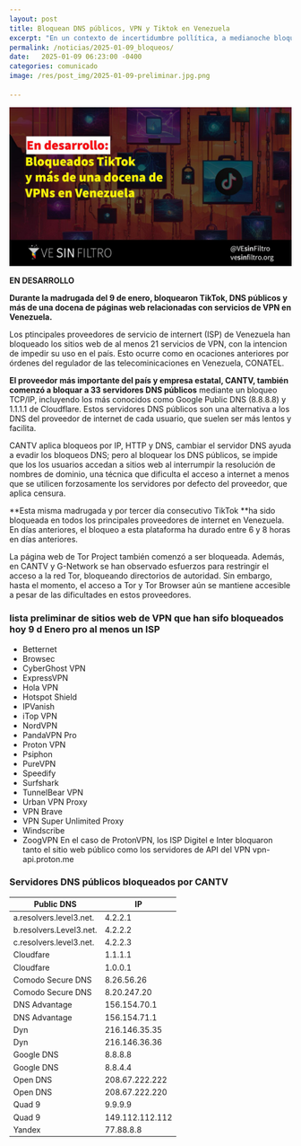 ```yaml
---
layout: post
title: Bloquean DNS públicos, VPN y Tiktok en Venezuela
excerpt: "En un contexto de incertidumbre pollítica, a medianoche bloquearon TikTok, DNS públicos y más de una docena de páginas web relacionadas con servicios de VPN en Venezuela. "
permalink: /noticias/2025-01-09_bloqueos/
date:   2025-01-09 06:23:00 -0400
categories: comunicado
image: /res/post_img/2025-01-09-preliminar.jpg.png

---
```

<p class="cover"><img class="" src="/res/post_img/2025-01-09-preliminar.jpg"></p>


**EN DESARROLLO**

**Durante la madrugada del 9 de enero, bloquearon TikTok, DNS públicos y más de una docena de páginas web relacionadas con servicios de VPN en Venezuela.**

Los ptincipales proveedores de servicio de internert (ISP) de Venezuela han bloqueado los sitios web de al menos 21 servicios de VPN, con la intencion de impedir su uso en el país. Esto ocurre como en ocaciones anteriores por órdenes del regulador de las telecominicaciones en Venezuela, CONATEL.

**El proveedor más importante del país y empresa estatal, CANTV, también comenzó a bloquar a 33 servidores DNS públicos** mediante un bloqueo TCP/IP, incluyendo los más conocidos como Google Public DNS (8.8.8.8) y 1.1.1.1 de Cloudflare. Estos servidores DNS públicos son una alternativa a los DNS del proveedor de internet de cada usuario, que suelen ser más lentos y facilita.

CANTV aplica bloqueos por IP, HTTP y DNS, cambiar el servidor DNS ayuda a evadir los bloqueos DNS; pero al bloquear los DNS públicos, se impide que los  los usuarios accedan a sitios web al interrumpir la resolución de nombres de dominio, una técnica que dificulta el acceso a internet a menos que se utilicen forzosamente los servidores por defecto del proveedor, que aplica censura. 

**Esta misma madrugada y por tercer día consecutivo TikTok **ha sido bloqueada en todos los principales proveedores de internet en Venezuela. En días anteriores, el bloqueo a esta plataforma ha durado entre 6 y 8 horas en días anteriores.

La página web de Tor Project también comenzó a ser bloqueada. Además, en CANTV y G-Network se han observado esfuerzos para restringir el acceso a la red Tor, bloqueando directorios de autoridad. Sin embargo, hasta el momento, el acceso a Tor y Tor Browser aún se mantiene accesible a pesar de las dificultades en estos proveedores.

### lista preliminar de sitios web de VPN que han sifo bloqueados hoy 9 d Enero pro al menos un ISP
- Betternet
- Browsec
- CyberGhost VPN
- ExpressVPN
- Hola VPN
- Hotspot Shield
- IPVanish
- iTop VPN
- NordVPN
- PandaVPN Pro
- Proton VPN
- Psiphon
- PureVPN
- Speedify
- Surfshark
- TunnelBear VPN
- Urban VPN Proxy
- VPN Brave
- VPN Super Unlimited Proxy
- Windscribe
- ZoogVPN
En el caso de ProtonVPN, los ISP Digitel e Inter bloquaron tanto el sitio web público como los servidores de API del VPN vpn-api.proton.me


### Servidores DNS públicos bloqueados por CANTV
| Public DNS              | IP              |
|-------------------------|-----------------|
| a.resolvers.level3.net. | 4.2.2.1         |
| b.resolvers.Level3.net. | 4.2.2.2         |
| c.resolvers.level3.net. | 4.2.2.3         |
| Cloudfare               | 1.1.1.1         |
| Cloudfare               | 1.0.0.1         |
| Comodo Secure DNS       | 8.26.56.26      |
| Comodo Secure DNS       | 8.20.247.20     |
| DNS Advantage           | 156.154.70.1    |
| DNS Advantage           | 156.154.71.1    |
| Dyn                     | 216.146.35.35   |
| Dyn                     | 216.146.36.36   |
| Google DNS              | 8.8.8.8         |
| Google DNS              | 8.8.4.4         |
| Open DNS                | 208.67.222.222  |
| Open DNS                | 208.67.222.220  |
| Quad 9                  | 9.9.9.9         |
| Quad 9                  | 149.112.112.112 |
| Yandex                  | 77.88.8.8       |
